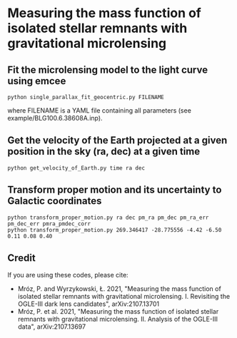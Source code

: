 # Measuring the mass function of isolated stellar remnants with gravitational microlensing

## Fit the microlensing model to the light curve using emcee

    python single_parallax_fit_geocentric.py FILENAME
    
where FILENAME is a YAML file containing all parameters (see example/BLG100.6.38608A.inp).

## Get the velocity of the Earth projected at a given position in the sky (ra, dec) at a given time

    python get_velocity_of_Earth.py time ra dec
    
## Transform proper motion and its uncertainty to Galactic coordinates

    python transform_proper_motion.py ra dec pm_ra pm_dec pm_ra_err pm_dec_err pmra_pmdec_corr
    python transform_proper_motion.py 269.346417 -28.775556 -4.42 -6.50 0.11 0.08 0.40

## Credit

If you are using these codes, please cite:
* Mróz, P. and Wyrzykowski, Ł. 2021, "Measuring the mass function of isolated stellar remnants with gravitational microlensing. I. Revisiting the OGLE-III dark lens candidates", arXiv:2107.13701
* Mróz, P. et al. 2021, "Measuring the mass function of isolated stellar remnants with gravitational microlensing. II. Analysis of the OGLE-III data", arXiv:2107.13697
